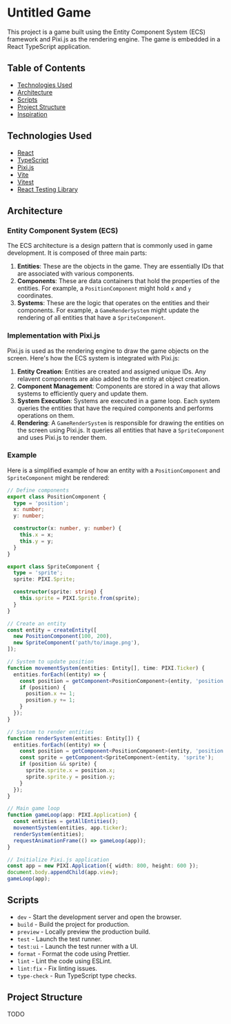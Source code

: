 # Untitled Game

This project is a game built using the Entity Component System (ECS) framework and Pixi.js as the rendering engine. The
game is embedded in a React TypeScript application.

## Table of Contents

- [Technologies Used](#technologies-used)
- [Architecture](#architecture)
- [Scripts](#scripts)
- [Project Structure](#project-structure)
- [Inspiration](#inspiration)

## Technologies Used

- [React](https://react.dev/)
- [TypeScript](https://www.typescriptlang.org/)
- [Pixi.js](https://pixijs.com/)
- [Vite](https://vitejs.dev/)
- [Vitest](https://vitest.dev/)
- [React Testing Library](https://github.com/testing-library/react-testing-library)

## Architecture

### Entity Component System (ECS)

The ECS architecture is a design pattern that is commonly used in game development. It is composed of three main parts:

1. **Entities**: These are the objects in the game. They are essentially IDs that are associated with various
   components.
2. **Components**: These are data containers that hold the properties of the entities. For example, a
   `PositionComponent` might hold `x` and `y` coordinates.
3. **Systems**: These are the logic that operates on the entities and their components. For example, a
   `GameRenderSystem` might update the rendering of all entities that have a `SpriteComponent`.

### Implementation with Pixi.js

Pixi.js is used as the rendering engine to draw the game objects on the screen. Here's how the ECS system is integrated
with Pixi.js:

1. **Entity Creation**: Entities are created and assigned unique IDs. Any relavent components are also added to the
   entity at object creation.
2. **Component Management**: Components are stored in a way that allows systems to efficiently query and update them.
3. **System Execution**: Systems are executed in a game loop. Each system queries the entities that have the required
   components and performs operations on them.
4. **Rendering**: A `GameRenderSystem` is responsible for drawing the entities on the screen using Pixi.js. It queries
   all entities that have a `SpriteComponent` and uses Pixi.js to render them.

### Example

Here is a simplified example of how an entity with a `PositionComponent` and `SpriteComponent` might be rendered:

```typescript
// Define components
export class PositionComponent {
  type = 'position';
  x: number;
  y: number;

  constructor(x: number, y: number) {
    this.x = x;
    this.y = y;
  }
}

export class SpriteComponent {
  type = 'sprite';
  sprite: PIXI.Sprite;

  constructor(sprite: string) {
    this.sprite = PIXI.Sprite.from(sprite);
  }
}

// Create an entity
const entity = createEntity([
  new PositionComponent(100, 200),
  new SpriteComponent('path/to/image.png'),
]);

// System to update position
function movementSystem(entities: Entity[], time: PIXI.Ticker) {
  entities.forEach((entity) => {
    const position = getComponent<PositionComponent>(entity, 'position');
    if (position) {
      position.x += 1;
      position.y += 1;
    }
  });
}

// System to render entities
function renderSystem(entities: Entity[]) {
  entities.forEach((entity) => {
    const position = getComponent<PositionComponent>(entity, 'position');
    const sprite = getComponent<SpriteComponent>(entity, 'sprite');
    if (position && sprite) {
      sprite.sprite.x = position.x;
      sprite.sprite.y = position.y;
    }
  });
}

// Main game loop
function gameLoop(app: PIXI.Application) {
  const entities = getAllEntities();
  movementSystem(entities, app.ticker);
  renderSystem(entities);
  requestAnimationFrame(() => gameLoop(app));
}

// Initialize Pixi.js application
const app = new PIXI.Application({ width: 800, height: 600 });
document.body.appendChild(app.view);
gameLoop(app);
```

## Scripts

- `dev` - Start the development server and open the browser.
- `build` - Build the project for production.
- `preview` - Locally preview the production build.
- `test` - Launch the test runner.
- `test:ui` - Launch the test runner with a UI.
- `format` - Format the code using Prettier.
- `lint` - Lint the code using ESLint.
- `lint:fix` - Fix linting issues.
- `type-check` - Run TypeScript type checks.

## Project Structure

TODO
